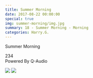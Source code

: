 ```yaml
---
title: Summer Morning
date: 2017-08-22 00:00:00
special: true
img: summer-morning/img.jpg
summary: 18 - Summer Morning - Morning
categories: Harry.G.
---
```


Summer Morning

234  
Powered By Q-Audio

![](img.jpg)
![](cover.jpg)
